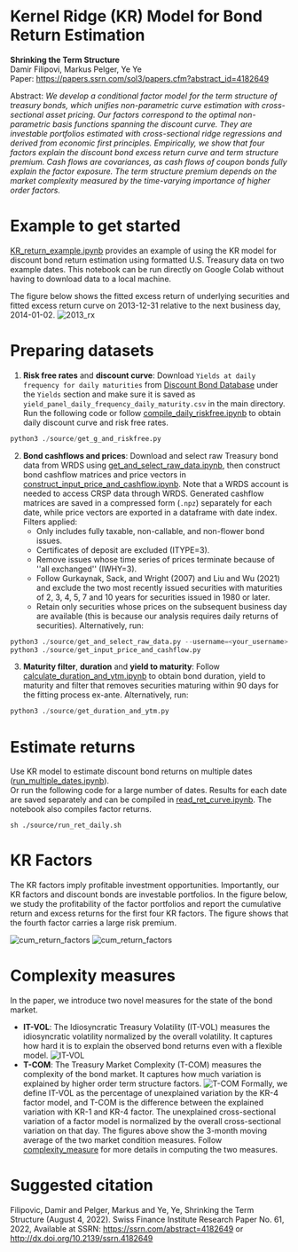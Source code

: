 # Kernel Ridge (KR) Model for Bond Return Estimation

**Shrinking the Term Structure** \
Damir Filipovi, Markus Pelger, Ye Ye \
Paper: https://papers.ssrn.com/sol3/papers.cfm?abstract_id=4182649

Abstract: *We develop a conditional factor model for the term structure of treasury bonds, which unifies
non-parametric curve estimation with cross-sectional asset pricing. Our factors correspond to
the optimal non-parametric basis functions spanning the discount curve. They are investable
portfolios estimated with cross-sectional ridge regressions and derived from economic first principles. Empirically, we show that four factors explain the discount bond excess return curve
and term structure premium. Cash flows are covariances, as cash flows of coupon bonds fully
explain the factor exposure. The term structure premium depends on the market complexity
measured by the time-varying importance of higher order factors.*

# Example to get started
[KR_return_example.ipynb](https://github.com/rosieiiiii/KR_return_example/blob/main/KR_return_example.ipynb) provides an example of using the KR model for discount bond return estimation using formatted U.S. Treasury data on two example dates. This notebook can be run directly on Google Colab without having to download data to a local machine.

The figure below shows the fitted excess return of underlying securities and fitted excess return curve on 2013-12-31 relative to the next business day, 2014-01-02. 
![2013_rx](https://github.com/rosieiiiii/KR_return_example/blob/main/data_supplement/2013_excess_return.png)

# Preparing datasets
1. **Risk free rates** and **discount curve**: Download `Yields at daily frequency for daily maturities` from [Discount Bond Database](https://www.discount-bond-data.org/) under the `Yields` section and make sure it is saved as `yield_panel_daily_frequency_daily_maturity.csv` in the main directory. \
Run the following code or follow [compile_daily_riskfree.ipynb](https://github.com/rosieiiiii/KR_return_example/blob/main/data_supplement/compile_daily_riskfree.ipynb) to obtain daily discount curve and risk free rates.
```python
python3 ./source/get_g_and_riskfree.py 
```
2. **Bond cashflows and prices**: Download and select raw Treasury bond data from WRDS using [get_and_select_raw_data.ipynb](https://github.com/rosieiiiii/KR_return_example/blob/main/get_and_select_raw_data.ipynb), then construct bond cashflow matrices and price vectors in [construct_input_price_and_cashflow.ipynb](https://github.com/rosieiiiii/KR_return_example/blob/main/construct_input_price_and_cashflow.ipynb). Note that a WRDS account is needed to access CRSP data through WRDS. Generated cashflow matrices are saved in a compressed form (`.npz`) separately for each date, while price vectors are exported in a dataframe with date index.\
Filters applied:
   * Only includes fully taxable, non-callable, and non-flower bond issues.
   * Certificates of deposit are excluded (ITYPE=3).
   * Remove issues whose time series of prices terminate because of ''all exchanged'' (IWHY=3).
   * Follow Gurkaynak, Sack, and Wright (2007) and Liu and Wu (2021) and exclude the two most recently issued securities with maturities of 2, 3, 4, 5, 7 and 10 years for securities issued in 1980 or later.
   * Retain only securities whose prices on the subsequent business day are available (this is because our analysis requires daily returns of securities).
Alternatively, run:
```python
python3 ./source/get_and_select_raw_data.py --username=<your_username>
python3 ./source/get_input_price_and_cashflow.py
```

3. **Maturity filter**, **duration** and **yield to maturity**: Follow [calculate_duration_and_ytm.ipynb](https://github.com/rosieiiiii/KR_return_example/blob/main/mask/calculate_duration_and_ytm.ipynb) to obtain bond duration, yield to maturity and filter that removes securities maturing within 90 days for the fitting process ex-ante.
Alternatively, run:
```python
python3 ./source/get_duration_and_ytm.py
```

# Estimate returns
Use KR model to estimate discount bond returns on multiple dates ([run_multiple_dates.ipynb](https://github.com/rosieiiiii/KR_return_example/blob/main/run_multiple_dates.ipynb)). \
Or run the following code for a large number of dates. Results for each date are saved separately and can be compiled in [read_ret_curve.ipynb](https://github.com/rosieiiiii/KR_return_example/blob/main/KR_ret_models/read_ret_curve.ipynb). The notebook also compiles factor returns.
```
sh ./source/run_ret_daily.sh
```

# KR Factors
The KR factors imply profitable investment opportunities. Importantly, our KR factors and discount bonds are investable portfolios. In the figure below, we study the profitability of the factor portfolios and report the cumulative return and excess returns for the first four KR factors. The figure shows that the fourth factor carries a large risk premium.  

![cum_return_factors](https://github.com/rosieiiiii/KR_return_example/blob/main/data_supplement/cum_rx_factors.png)
![cum_return_factors](https://github.com/rosieiiiii/KR_return_example/blob/main/data_supplement/cum_return_factors.png)

# Complexity measures
In the paper, we introduce two novel measures for the state of the bond market.
* **IT-VOL**: The Idiosyncratic Treasury Volatility (IT-VOL) measures the idiosyncratic volatility normalized by the overall volatility. It captures how hard it is to explain the observed bond returns even with a flexible model.
![IT-VOL](https://github.com/rosieiiiii/KR_return_example/blob/main/data_supplement/IT_VOL.png)
* **T-COM**: The Treasury Market Complexity (T-COM) measures the complexity of the bond market. It captures how much variation is explained by higher order term structure factors. 
![T-COM](https://github.com/rosieiiiii/KR_return_example/blob/main/data_supplement/T-COM.png)
Formally, we define IT-VOL as the percentage of unexplained variation by the KR-4 factor model, and T-COM is the difference between the explained variation with KR-1 and KR-4 factor. The unexplained cross-sectional variation of a factor model is normalized by the overall cross-sectional variation on that day. The figures above show the 3-month moving average of the two market condition measures.  Follow [complexity_measure](https://github.com/rosieiiiii/KR_return_example/blob/main/complexity_measure.ipynb) for more details in computing the two measures.



# Suggested citation
Filipovic, Damir and Pelger, Markus and Ye, Ye, Shrinking the Term Structure (August 4, 2022). Swiss Finance Institute Research Paper No. 61, 2022, Available at SSRN: https://ssrn.com/abstract=4182649 or http://dx.doi.org/10.2139/ssrn.4182649

